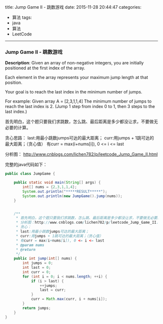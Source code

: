



title: Jump Game II - 跳数游戏
date: 2015-11-28 20:44:47
categories: 
- 算法
tags: 
- java
- 算法
- LeetCode
<!--updated: 2015-11-28 21:40:47-->
---

### Jump Game II - 跳数游戏

**Description**: Given an array of non-negative integers, you are initially positioned at the first index of the array.

 Each element in the array represents your maximum jump length at that position.
 
 Your goal is to reach the last index in the minimum number of jumps.
 
 For example:
 Given array A = [2,3,1,1,4]
 The minimum number of jumps to reach the last index is 2.
 (Jump 1 step from index 0 to 1, then 3 steps to the last index.)

首先明白，这个题只要我们求跳数，怎么跳、最后距离是多少都没让求，不要做无必要的计算。

贪心思路：
last:用最小跳数jumps可达的最大距离；
curr:用jumps + 1跳可达的最大距离；（贪心值）
有curr = max(i+nums[i]), 0 <= i <= last

分析图：
http://www.cnblogs.com/lichen782/p/leetcode_Jump_Game_II.html

完整的java代码如下：

```java
public class JumpGame {

    public static void main(String[] args) {
        int[] nums = {2,3,1,1,4};
        System.out.println("*****RESULT*****");
        System.out.println(new JumpGame().jump(nums));
    }


    /**
     * 首先明白，这个题只要我们求跳数，怎么跳、最后距离是多少都没让求，不要做无必要的计算。
     * 分析图：http://www.cnblogs.com/lichen782/p/leetcode_Jump_Game_II.html
     * 贪心：
     * last:用最小跳数jumps可达的最大距离；
     * curr:用jumps + 1跳可达的最大距离；（贪心值）
     * 有curr = max(i+nums[i]), 0 <= i <= last
     * @param nums
     * @return
     */
    public int jump(int[] nums) {
        int jumps = 0;
        int last = 0;
        int curr = 0;
        for (int i = 0; i < nums.length; ++i) {
            if (i > last) {
                ++jumps;
                last = curr;
            }
            curr = Math.max(curr, i + nums[i]);
        }
        return jumps;
    }
}
```
